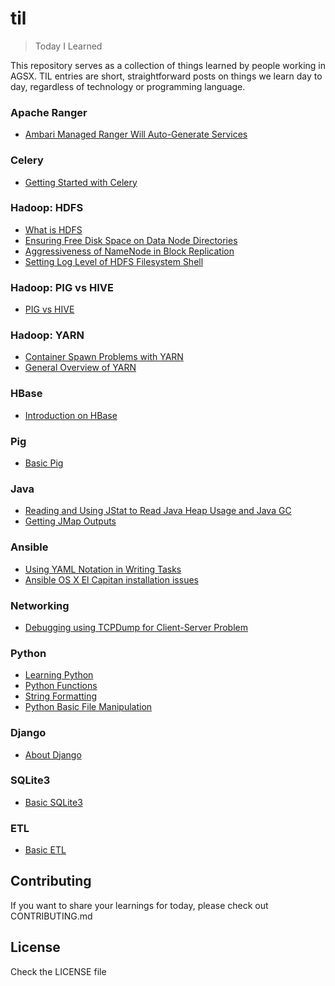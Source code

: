 # til

> Today I Learned

This repository serves as a collection of things learned by people working in AGSX. TIL entries are short, straightforward posts on things we learn day to day, regardless of technology or programming language.

### Apache Ranger

- [Ambari Managed Ranger Will Auto-Generate Services](apache-ranger/ambari-managed-ranger-auto-generate-services.md)

### Celery

- [Getting Started with Celery](celery/about-celery.md)

### Hadoop: HDFS

- [What is HDFS](hadoop-hdfs/basic-hdfs.md)
- [Ensuring Free Disk Space on Data Node Directories](hadoop-hdfs/ensuring_free_disk_space_on_data_node_directories.md)
- [Aggressiveness of NameNode in Block Replication](hadoop-hdfs/aggressiveness_of_namenode_in_block_replication.md)
- [Setting Log Level of HDFS Filesystem Shell](hadoop-hdfs/log-level-hdfs-filesystem-shell.md)

### Hadoop: PIG vs HIVE
- [PIG vs HIVE](hive/hive-vs-pig.md)

### Hadoop: YARN

- [Container Spawn Problems with YARN](hadoop-yarn/container_spawn_problems_with_yarn.md)
- [General Overview of YARN](hadoop-yarn/about-yarn.md)

### HBase

- [Introduction on HBase](hbase/introduction-on-hbase.md)

### Pig

- [Basic Pig](pig/basic-pig.md)

### Java

- [Reading and Using JStat to Read Java Heap Usage and Java GC](java/reading-jstat.md)
- [Getting JMap Outputs](java/getting-jmap-outputs.md)

### Ansible

- [Using YAML Notation in Writing Tasks](ansible/use-yaml-notation-in-writing-tasks.md)
- [Ansible OS X El Capitan installation issues](ansible/ansible_installation_in_el_capitan.md)

### Networking

- [Debugging using TCPDump for Client-Server Problem](networking/monitor-client-server-packets.md)

### Python

- [Learning Python](python/learning-python.md)
- [Python Functions](python/python-functions.md)
- [String Formatting](python/string-formatting.md)
- [Python Basic File Manipulation](python/python-basic-file-manipulation.md)

### Django

- [About Django](django/about-django.md)

### SQLite3

- [Basic SQLite3](sqlite3/basic-sqlite3.md)

### ETL

- [Basic ETL](etl/basic-etl.md)

## Contributing

If you want to share your learnings for today, please check out CONTRIBUTING.md

## License

Check the LICENSE file
